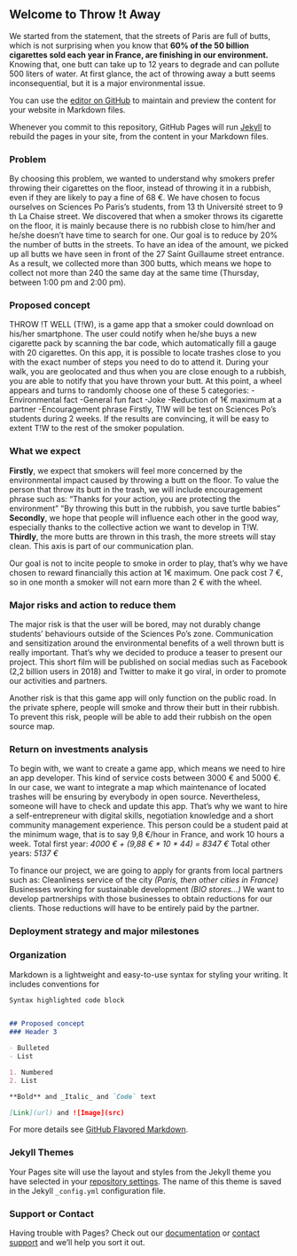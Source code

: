 ## Welcome to Throw !t Away

We started from the statement, that the streets of Paris are full of butts, which is not surprising when you know that **60% of the 50 billion cigarettes sold each year in France, are finishing in our environment.** Knowing that, one butt can take up to 12 years to degrade and can pollute 500 liters of water. At first glance, the act of throwing away a butt seems inconsequential, but it is a major environmental issue. 

You can use the [editor on GitHub](https://github.com/Throwi/Tiw.github.io/edit/master/README.md) to maintain and preview the content for your website in Markdown files.

Whenever you commit to this repository, GitHub Pages will run [Jekyll](https://jekyllrb.com/) to rebuild the pages in your site, from the content in your Markdown files.

### Problem

By choosing this problem, we wanted to understand why smokers
prefer throwing their cigarettes on the floor, instead of throwing it in a
rubbish, even if they are likely to pay a fine of 68 €.
We have chosen to focus ourselves on Sciences Po Paris’s students,
from 13 th Université street to 9 th La Chaise street. We discovered that
when a smoker throws its cigarette on the floor, it is mainly because
there is no rubbish close to him/her and he/she doesn’t have time to
search for one. Our goal is to reduce by 20% the number of butts in the
streets. To have an idea of the amount, we picked up all butts we have
seen in front of the 27 Saint Guillaume street entrance. As a result, we
collected more than 300 butts, which means we hope to collect not
more than 240 the same day at the same time (Thursday, between 1:00
pm and 2:00 pm).
### Proposed concept 

THROW !T WELL (T!W), is a game app that a smoker could download on
his/her smartphone. The user could notify when he/she buys a new
cigarette pack by scanning the bar code, which automatically fill a gauge
with 20 cigarettes.
On this app, it is possible to locate trashes close to you with the exact
number of steps you need to do to attend it. During your walk, you are
geolocated and thus when you are close enough to a rubbish, you are
able to notify that you have thrown your butt.
At this point, a wheel appears and turns to randomly choose one of
these 5 categories:
-Environmental fact
-General fun fact
-Joke
-Reduction of 1€ maximum at a partner
-Encouragement phrase
Firstly, T!W will be test on Sciences Po’s students during 2 weeks. If the
results are convincing, it will be easy to extent T!W to the rest of the
smoker population.

### What we expect 

**Firstly**, we expect that smokers will feel more concerned by the
environmental impact caused by throwing a butt on the floor. To value
the person that throw its butt in the trash, we will include
encouragement phrase such as:
“Thanks for your action, you are protecting the environment”
“By throwing this butt in the rubbish, you save turtle babies”
**Secondly**, we hope that people will influence each other in the good
way, especially thanks to the collective action we want to develop in
T!W.
**Thirdly**, the more butts are thrown in this trash, the more streets will
stay clean. This axis is part of our communication plan.

Our goal is not to incite people to smoke in order to play, that’s why we
have chosen to reward financially this action at 1€ maximum. One pack
cost 7 €, so in one month a smoker will not earn more than 2 € with the
wheel.

### Major risks and action to reduce them


The major risk is that the user will be bored, may not durably change students’ behaviours outside of the Sciences Po’s zone. Communication and sensitization around the environmental benefits of a well thrown butt is really important. That’s why we decided to produce a teaser to present our project. This short film will be published on social medias such as Facebook (2,2 billion users in 2018) and Twitter to make it go viral, in order to promote our activities and partners. 
 
Another risk is that this game app will only function on the public road. In the private sphere, people will smoke and throw their butt in their rubbish. To prevent this risk, people will be able to add their rubbish on the open source map. 

### Return on investments analysis

To begin with, we want to create a game app, which means we need to hire an app developer. This kind of service costs between 3000 € and 5000 €. In our case, we want to integrate a map which maintenance of located trashes will be ensuring by everybody in open source.
Nevertheless, someone will have to check and update this app. That’s why we want to hire a self-entrepreneur with digital skills, negotiation knowledge and a short community management experience. This person could be a student paid at the minimum wage, that is to say 9,8 €/hour in France, and work 10 hours a week.
Total first year: _4000 € + (9,88 € * 10 * 44) = 8347 €_
Total other years: _5137 €_

To finance our project, we are going to apply for grants from local partners such as: 
Cleanliness service of the city _(Paris, then other cities in France)_
Businesses working for sustainable development _(BIO stores…)_
We want to develop partnerships with those businesses to obtain reductions for our clients. Those reductions will have to be entirely paid by the partner.

### Deployment strategy and major milestones

### Organization


Markdown is a lightweight and easy-to-use syntax for styling your writing. It includes conventions for

```markdown
Syntax highlighted code block


## Proposed concept
### Header 3

- Bulleted
- List

1. Numbered
2. List

**Bold** and _Italic_ and `Code` text

[Link](url) and ![Image](src)
```

For more details see [GitHub Flavored Markdown](https://guides.github.com/features/mastering-markdown/).

### Jekyll Themes

Your Pages site will use the layout and styles from the Jekyll theme you have selected in your [repository settings](https://github.com/Throwi/Tiw.github.io/settings). The name of this theme is saved in the Jekyll `_config.yml` configuration file.

### Support or Contact

Having trouble with Pages? Check out our [documentation](https://help.github.com/categories/github-pages-basics/) or [contact support](https://github.com/contact) and we’ll help you sort it out.
